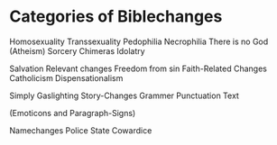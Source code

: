 # Categories of Biblechanges

Homosexuality
Transsexuality
Pedophilia
Necrophilia
There is no God (Atheism)
Sorcery
Chimeras
Idolatry

Salvation Relevant changes
Freedom from sin
Faith-Related Changes
Catholicism
Dispensationalism

Simply Gaslighting
Story-Changes
Grammer
Punctuation
Text

(Emoticons and Paragraph-Signs)

Namechanges
Police State
Cowardice